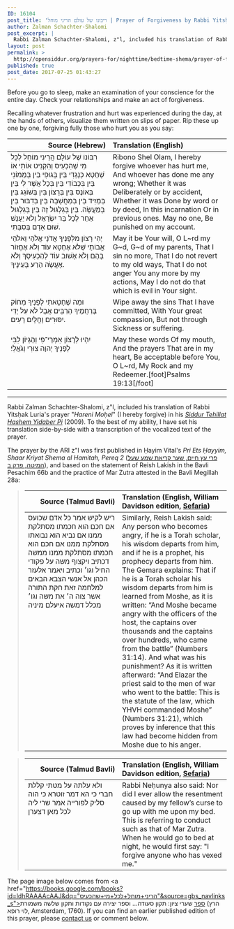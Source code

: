 ```yaml
---
ID: 16104
post_title: 'ריבונו של עולם הריני מוחל | Prayer of Forgiveness by Rabbi Yitsḥak Luria z&#8221;l, from the Bedtime Shema (translation by Reb Zalman Schachter-Shalomi)'
author: Zalman Schachter-Shalomi
post_excerpt: |
  Rabbi Zalman Schachter-Shalomi, z"l, included his translation of Rabbi Yitsḥak Luria's prayer "<em>Hareni Moḥel</em>" (I hereby forgive) in his <em><a href="http://opensiddur.org/siddurim/ha-ari/neo-hasidut/reb-zalmans-open-siddur-tehillat-hashem/">Siddur Tehillat Hashem Yidaber Pi</a></em> (2009). To the best of my ability, I have set his translation side-by-side with a transcription of the vocalized text of the prayer. The prayer by the ARI z"l was first published in Ḥayim Vital's <em>Pri Ets Ḥayyim, Shaar Kriyat Shema al Hamitah, Pereq 2</em> (<a href="https://he.wikisource.org/wiki/פרי_עץ_חיים_שער_קריאת_שמע_שעל_המיטה_פרק_ב">פרי עץ חיים, שער קריאת שמע שעל המיטה, פרק ב</a>), and based on the statement of Reish Lakish in the Bavli Pesachim 66b and the practice of Mar Zutra attested in the Bavli Megillah 28a
layout: post
permalink: >
  http://opensiddur.org/prayers-for/nighttime/bedtime-shema/prayer-of-forgiveness-from-the-bedtime-shema-translation-by-reb-zalman/
published: true
post_date: 2017-07-25 01:43:27
---
```

<div class="english">
Before you go to sleep, make an examination of your conscience for the entire day. Check your relationships and make an act of forgiveness.

Recalling  whatever frustration and hurt  was experienced during the day, at the hands of others, 
visualize them written on slips of paper. Rip these up one by one,
forgiving fully  those who hurt you
 as you say:
</div>

<table style="margin-left: auto;margin-right: auto;" class="draggable">
<thead><tr><th id="x" style="text-align: right;">Source (Hebrew)</th><th style="text-align: left;">Translation (English)</th></tr></thead>
<tbody>
<tr>
<td style="vertical-align:top;" width="46%">
<div class="liturgy"><span lang="he">
רִבּוֹנוֹ שֶׁל עוֹלָם 
הֲרֵינִי מוֹחֵל 
לְכָל מִי שֶׁהִכְעִיס וְהִקְנִיט אוֹתִי 
אוֹ 
שֶׁחָטָא כְּנֶגְדִּי 
בֵּין בְּגוּפִי בֵּין בְּמָמוֹנִי 
בֵּין בִּכְבוֹדִי בֵּין בְּכָל אֲשֶׁר לִי 
בֵּין בְּאוֹנֶס בֵּין בְּרָצוֹן 
בֵּין בְּשׁוֹגֵג בֵּין בְּמֵזִיד בֵּין בְּמַחֲשָׁבָה בֵּין בְּדִבּוּר בֵּין בְּמַעֲשֶׂה. 
בֵּין בְּגִלְגּוּל זֶה 
בֵּין בְּגִלְגּוּל אַחֵר 
לְכָל בַּר יִשְׂרָאֵל וְלֹא יֵעָנֵשׁ 
שׁוּם אָדָם בְּסִבָּתִי. 
 </span></div></td>
 
<td style="vertical-align:top;" width="53%"><div class="english">
Ribono Shel Olam, 
I hereby forgive 
whoever has hurt me, 
And whoever has done me 
any wrong; 
Whether it was 
Deliberately or by accident, 
Whether it was 
Done by word or by deed, 
In this incarnation 
Or in previous ones. 
May no one, 
Be punished on my account. 
</div></td>
</tr>


<tr>
<td style="vertical-align:top;" width="46%">
<div class="liturgy"><span lang="he">
יְהִי רָצוֹן מִלְּפָנֶיךָ 
אֲדֹנָי אֱלֹהַי 
וֵאלֹהֵי אֲבוֹתַי 
שֶׁלֹּא אֶחְטָא עוֹד 
וְלֹא אֶחֱזוֹר 
בָּהֶם 
וְלֹא אָשׁוּב עוֹד 
לְהַכְעִיסֶךָ 
וְלֹא אֶעֱשֶׂה 
הָרַע בְּעֵינֶיךָ. 
</span></div></td>
 
<td style="vertical-align:top;" width="53%"><div class="english">
May it be Your will, 
O L~rd my G~d,
G~d of my parents, 
That I sin no more, 
That I do not revert 
to my old ways, 
That I do not anger You any more 
by my actions, 
May I do not do that 
which is evil in Your sight. 
</div></td>
</tr>


<tr>
<td style="vertical-align:top;" width="46%">
<div class="liturgy"><span lang="he">
וּמַה שֶׁחָטָאתִי 
לְפָנֶיךָ מְחוֹק 
בְּרַחֲמֶיךָ הָרַבִּים 
אֲבָל לֹא עַל יְדֵי יִסּוּרִים 
וָחֳלָיִם רָעִים.
</span></div></td>
 
<td style="vertical-align:top;" width="53%"><div class="english">
Wipe away the sins 
That I have committed, 
With Your great compassion, 
But not through 
Sickness or suffering. 
</div></td>
</tr>


<tr>
<td style="vertical-align:top;" width="46%">
<div class="liturgy"><span lang="he">
יִהְיוּ לְרָצוֹן 
אִמְרֵי־פִי 
וְהֶגְיוֹן 
לִבִּי 
לְפָנֶיךָ 
יְהוָה צוּרִי וְגֹאֲלִי׃
</span></div></td>
 
<td style="vertical-align:top;" width="53%"><div class="english">
May these words 
Of my mouth, 
And the prayers 
That are in my heart, 
Be acceptable before You, 
O L~rd, My Rock and my Redeemer.[foot]Psalms 19:13[/foot] 
</div></td>
 </tr>
</tbody></table>

<hr />
Rabbi Zalman Schachter-Shalomi, z"l, included his translation of Rabbi Yitsḥak Luria's prayer "<em>Hareni Moḥel</em>" (I hereby forgive) in his <em><a href="http://opensiddur.org/siddurim/ha-ari/neo-hasidut/reb-zalmans-open-siddur-tehillat-hashem/">Siddur Tehillat Hashem Yidaber Pi</a></em> (2009). To the best of my ability, I have set his translation side-by-side with a transcription of the vocalized text of the prayer. 

The prayer by the ARI z"l was first published in Ḥayim Vital's <em>Pri Ets Ḥayyim, Shaar Kriyat Shema al Hamitah, Pereq 2</em> (<a href="https://he.wikisource.org/wiki/פרי_עץ_חיים_שער_קריאת_שמע_שעל_המיטה_פרק_ב">פרי עץ חיים, שער קריאת שמע שעל המיטה, פרק ב</a>), and based on the statement of Reish Lakish in the Bavli Pesachim 66b and the practice of Mar Zutra attested in the Bavli Megillah 28a: 

<blockquote>
<table style="margin-left: auto;margin-right: auto;" class="draggable">
<thead><tr><th id="x" style="text-align: right;">Source (Talmud Bavli)</th><th style="text-align: left;">Translation (English, William Davidson edition, <a href="https://www.sefaria.org/Pesachim.66b.7/he/William_Davidson_Edition_-_Aramaic?lang=bi">Sefaria</a>)</th></tr></thead>
<tbody>
<tr>
<td style="vertical-align:top;" width="46%">
<div class="commentary"><span lang="he">
ריש לקיש אמר כל אדם שכועס אם חכם הוא חכמתו מסתלקת ממנו אם נביא הוא נבואתו מסתלקת ממנו אם חכם הוא חכמתו מסתלקת ממנו ממשה דכתיב ויקצוף משה על פקודי החיל וגו׳ וכתיב ויאמר אלעזר הכהן אל אנשי הצבא הבאים למלחמה זאת חקת התורה אשר צוה ה׳ את משה וגו׳ מכלל דמשה איעלם מיניה
</span></div></td>
 
<td style="vertical-align:top;" width="53%"><div class="english">
Similarly, Reish Lakish said: Any person who becomes angry, if he is a Torah scholar, his wisdom departs from him, and if he is a prophet, his prophecy departs from him. The Gemara explains: That if he is a Torah scholar his wisdom departs from him is learned from Moshe, as it is written: “And Moshe became angry with the officers of the host, the captains over thousands and the captains over hundreds, who came from the battle” (Numbers 31:14). And what was his punishment? As it is written afterward: “And Elazar the priest said to the men of war who went to the battle: This is the statute of the law, which YHVH commanded Moshe” (Numbers 31:21), which proves by inference that this law had become hidden from Moshe due to his anger.
</div></td>
 </tr>
</tbody></table>
</blockquote>

<blockquote>
<table style="margin-left: auto;margin-right: auto;" class="draggable">
<thead><tr><th id="x" style="text-align: right;">Source (Talmud Bavli)</th><th style="text-align: left;">Translation (English, William Davidson edition, <a href="https://www.sefaria.org/Megillah.28a.8/he/William_Davidson_Edition_-_Aramaic?lang=bi&with=all&lang2=en">Sefaria</a>)</th></tr></thead>
<tbody>
<tr>
<td style="vertical-align:top;" width="46%">
<div class="commentary"><span lang="he">
ולא עלתה על מטתי קללת חברי כי הא דמר זוטרא כי הוה סליק לפורייה אמר שרי ליה לכל מאן דצערן
</span></div></td>
 
<td style="vertical-align:top;" width="53%"><div class="english">
Rabbi Neḥunya also said: Nor did I ever allow the resentment caused by my fellow’s curse to go up with me upon my bed. This is referring to conduct such as that of Mar Zutra. When he would go to bed at night, he would first say: "I forgive anyone who has vexed me."
</div></td>
 </tr>
</tbody></table>
</blockquote>

The page image below comes from <a href="https://books.google.com/books?id=ldhRAAAAcAAJ&dq="הריני+מוחל+לכל+מי+שהכעיס"&source=gbs_navlinks_s">ספר שערי ציון: תקון סעודה... וספר יצירה עם נקודות ותקון שלשה משמורת</a> (הרץ לוי רופא, Amsterdam, 1760). If you can find an earlier published edition of this prayer, please <a href="http://opensiddur.org/contact/">contact us</a> or comment below.